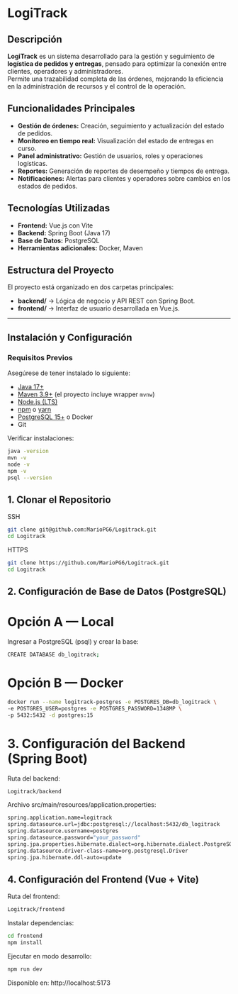 # LogiTrack

## Descripción
**LogiTrack** es un sistema desarrollado para la gestión y seguimiento de **logística de pedidos y entregas**, pensado para optimizar la conexión entre clientes, operadores y administradores.  
Permite una trazabilidad completa de las órdenes, mejorando la eficiencia en la administración de recursos y el control de la operación.

## Funcionalidades Principales
- **Gestión de órdenes:** Creación, seguimiento y actualización del estado de pedidos.  
- **Monitoreo en tiempo real:** Visualización del estado de entregas en curso.  
- **Panel administrativo:** Gestión de usuarios, roles y operaciones logísticas.  
- **Reportes:** Generación de reportes de desempeño y tiempos de entrega.  
- **Notificaciones:** Alertas para clientes y operadores sobre cambios en los estados de pedidos.  

## Tecnologías Utilizadas
- **Frontend:** Vue.js con Vite  
- **Backend:** Spring Boot (Java 17)  
- **Base de Datos:** PostgreSQL  
- **Herramientas adicionales:** Docker, Maven  

## Estructura del Proyecto
El proyecto está organizado en dos carpetas principales:
- **backend/** → Lógica de negocio y API REST con Spring Boot.  
- **frontend/** → Interfaz de usuario desarrollada en Vue.js.  

---

## Instalación y Configuración

### Requisitos Previos
Asegúrese de tener instalado lo siguiente:

- [Java 17+](https://adoptium.net/)  
- [Maven 3.9+](https://maven.apache.org/) (el proyecto incluye wrapper `mvnw`)  
- [Node.js (LTS)](https://nodejs.org/)  
- [npm](https://www.npmjs.com/) o [yarn](https://yarnpkg.com/)  
- [PostgreSQL 15+](https://www.postgresql.org/download/) o Docker  
- Git  

Verificar instalaciones:
```sh
java -version
mvn -v
node -v
npm -v
psql --version
```

## 1. Clonar el Repositorio

SSH
```sh
git clone git@github.com:MarioPG6/Logitrack.git
cd Logitrack
```

HTTPS
```sh
git clone https://github.com/MarioPG6/Logitrack.git
cd Logitrack
```

## 2. Configuración de Base de Datos (PostgreSQL)

# Opción A — Local
Ingresar a PostgreSQL (psql) y crear la base:
```sh
CREATE DATABASE db_logitrack;
```
# Opción B — Docker
```sh
docker run --name logitrack-postgres -e POSTGRES_DB=db_logitrack \
-e POSTGRES_USER=postgres -e POSTGRES_PASSWORD=1348MP \
-p 5432:5432 -d postgres:15
```
# 3. Configuración del Backend (Spring Boot)

Ruta del backend:
```sh
Logitrack/backend
```

Archivo src/main/resources/application.properties:
```sh
spring.application.name=logitrack
spring.datasource.url=jdbc:postgresql://localhost:5432/db_logitrack
spring.datasource.username=postgres
spring.datasource.password="your_password"
spring.jpa.properties.hibernate.dialect=org.hibernate.dialect.PostgreSQLDialect
spring.datasource.driver-class-name=org.postgresql.Driver
spring.jpa.hibernate.ddl-auto=update
```

## 4. Configuración del Frontend (Vue + Vite)

Ruta del frontend:
```sh
Logitrack/frontend
```

Instalar dependencias:
```sh
cd frontend
npm install
```

Ejecutar en modo desarrollo:
```sh
npm run dev
```
Disponible en: http://localhost:5173


